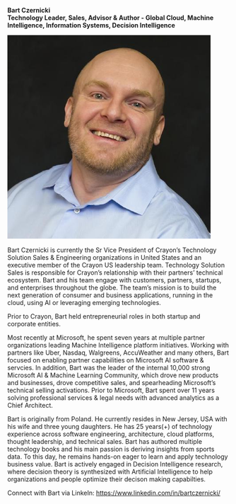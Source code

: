 **Bart Czernicki**  
**Technology Leader, Sales, Advisor & Author - Global Cloud, Machine Intelligence, Information Systems, Decision Intelligence**

![Bart Czernicki](https://github.com/bartczernicki/bio/raw/main/BartCzernicki-Headshot.jpg)

Bart Czernicki is currently the Sr Vice President of Crayon’s Technology Solution Sales & Engineering organizations in United States and an executive member of the Crayon US leadership team. Technology Solution Sales is responsible for Crayon’s relationship with their partners’ technical ecosystem. Bart and his team engage with customers, partners, startups, and enterprises throughout the globe. The team’s mission is to build the next generation of consumer and business applications, running in the cloud, using AI or leveraging emerging technologies.

Prior to Crayon, Bart held entrepreneurial roles in both startup and corporate entities.

Most recently at Microsoft, he spent seven years at multiple partner organizations leading Machine Intelligence platform initiatives. Working with partners like Uber, Nasdaq, Walgreens, AccuWeather and many others, Bart focused on enabling partner capabilities on Microsoft AI software & servcies. In addition, Bart was the leader of the internal 10,000 strong Microsoft AI & Machine Learning Community, which drove new products and businesses, drove competitive sales, and spearheading Microsoft’s technical selling activations. Prior to Microsoft, Bart spent over 11 years solving professional services & legal needs with advanced analytics as a Chief Architect.

Bart is originally from Poland. He currently resides in New Jersey, USA with his wife and three young daughters. He has 25 years(+) of technology experience across software engineering, architecture, cloud platforms, thought leadership, and technical sales. Bart has authored multiple technology books and his main passion is deriving insights from sports data. To this day, he remains hands-on eager to learn and apply technology business value. Bart is actively engaged in Decision Intelligence research, where decision theory is synthesized with Artificial Intelligence to help organizations and people optimize their decison making capabilties.

Connect with Bart via LinkeIn: https://www.linkedin.com/in/bartczernicki/  
